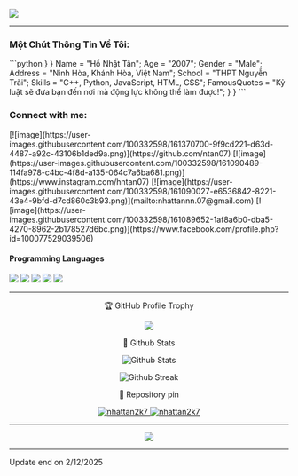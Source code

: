 <a align="center"><img src="https://user-images.githubusercontent.com/74038190/225813708-98b745f2-7d22-48cf-9150-083f1b00d6c9.gif"></a>
<hr>
<h3 align="left"><b>Một Chút Thông Tin Về Tôi:</b></h3>
```python
}
   }
     Name = "Hồ Nhật Tân";
     Age = "2007";
     Gender = "Male";
     Address = "Ninh Hòa, Khánh Hòa, Việt Nam";
     School = "THPT Nguyễn Trãi";
     Skills = "C++, Python, JavaScript, HTML, CSS";
     FamousQuotes = "Kỷ luật sẽ đưa bạn đến nơi mà động lực không thể làm được!";
   }
}
```
<h3 align="left">Connect with me:</h3>
<div align="left">
[![image](https://user-images.githubusercontent.com/100332598/161370700-9f9cd221-d63d-4487-a92c-43106b1ded9a.png)](https://github.com/ntan07)
[![image](https://user-images.githubusercontent.com/100332598/161090489-114fa978-c4bc-4f8d-a135-064c7a6ba681.png)](https://www.instagram.com/hntan07)
[![image](https://user-images.githubusercontent.com/100332598/161090027-e6536842-8221-43e4-9bfd-d7cd860c3b93.png)](mailto:nhattannn.07@gmail.com)
[![image](https://user-images.githubusercontent.com/100332598/161089652-1af8a6b0-dba5-4270-8962-2b178527d6bc.png)](https://www.facebook.com/profile.php?id=100077529039506)
<div>
<h4>Programming Languages</h4>
<p>
  <img src="https://img.shields.io/badge/C++-6295cb?style=for-the-badge&logo=C&logoColor=black">
  <img src="https://img.shields.io/badge/JavaScript-f6d322?style=for-the-badge&logo=javascript&logoColor=black">
  <img src="https://img.shields.io/badge/python-3276ae?style=for-the-badge&logo=python&logoColor=black">
  <img src="https://img.shields.io/badge/HTML-e96228?style=for-the-badge&logo=html5&logoColor=black">
  <img src="https://img.shields.io/badge/CSS-0196dc?style=for-the-badge&logo=css3&logoColor=black">
</p>
<hr>
<p align='center'>
🏆 GitHub Profile Trophy 
	</p>
<p align='center'>
<img src="https://github-profile-trophy.vercel.app/?username=nhattan2k7&theme=tokyonight"></p>
	
<p align='center'>
📝 Github Stats
	</p>
	
<p align='center'>
<img src="https://github-readme-stats.vercel.app/api?username=nhattan2k7&include_all_commits=true&count_private=true&show_icons=true&custom_title=nhattan2k7&line_height=20&title_color=7A7ADB&icon_color=2234AE&text_color=D3D3D3&bg_color=0,000000,130F40" alt = "Github Stats" >
	</p>
	<p align='center'>
<img src="https://github-readme-streak-stats.herokuapp.com?user=nhattan2k7&theme=tokyonight&date_format=M%20j%5B%2C%20Y%5D" alt = "Github Streak" ></p>

<p align='center'>	
📌 Repository pin
	</p>
	
<p align='center'>
<a href="https://github.com/nhattan2k7/Huongdanchaybot">
<img src="https://github-readme-stats.vercel.app/api/pin/?username=nhattan2k7&repo=Huongdanchaybot&theme=tokyonight" alt="nhattan2k7" />
<a href="https://github.com/nhattan2k7/Mirai-V2">
<img src="https://github-readme-stats.vercel.app/api/pin/?username=nhattan2k7&repo=Mirai-V2&theme=tokyonight" alt="nhattan2k7" /></p>
</a>
<hr>
<p align='center'>
<img src="https://user-images.githubusercontent.com/74038190/212747107-5b654ba5-31c6-4366-b42b-51b822e9bc52.gif">
</p>

<hr>
	Update end on 2/12/2025
